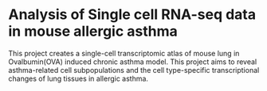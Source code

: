# Analysis of  Single cell RNA-seq data in mouse allergic asthma

This project creates a single-cell transcriptomic atlas of mouse lung in Ovalbumin(OVA) induced chronic asthma model. This project aims to reveal asthma-related cell subpopulations and the cell type-specific transcriptional changes of lung tissues in allergic asthma.



